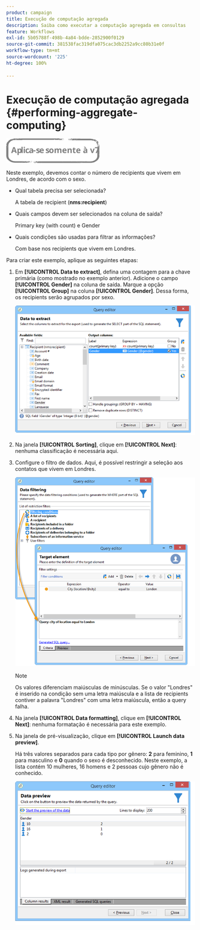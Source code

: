 ```yaml
---
product: campaign
title: Execução de computação agregada
description: Saiba como executar a computação agregada em consultas
feature: Workflows
exl-id: 5b05788f-498b-4a84-bdde-2852900f0129
source-git-commit: 381538fac319dfa075cac3db2252a9cc80b31e0f
workflow-type: tm+mt
source-wordcount: '225'
ht-degree: 100%

---
```


# Execução de computação agregada {#performing-aggregate-computing}

![](../../assets/v7-only.svg)

Neste exemplo, devemos contar o número de recipients que vivem em Londres, de acordo com o sexo.

* Qual tabela precisa ser selecionada?

   A tabela de recipient (**nms:recipient**)

* Quais campos devem ser selecionados na coluna de saída?

   Primary key (with count) e Gender

* Quais condições são usadas para filtrar as informações?

   Com base nos recipients que vivem em Londres.

Para criar este exemplo, aplique as seguintes etapas:

1. Em **[!UICONTROL Data to extract]**, defina uma contagem para a chave primária (como mostrado no exemplo anterior). Adicione o campo **[!UICONTROL Gender]** na coluna de saída. Marque a opção **[!UICONTROL Group]** na coluna **[!UICONTROL Gender]**. Dessa forma, os recipients serão agrupados por sexo.

   ![](assets/query_editor_nveau_27.png)

1. Na janela **[!UICONTROL Sorting]**, clique em **[!UICONTROL Next]**: nenhuma classificação é necessária aqui.
1. Configure o filtro de dados. Aqui, é possível restringir a seleção aos contatos que vivem em Londres.

   ![](assets/query_editor_22.png)

   >[!NOTE]
   >
   >Os valores diferenciam maiúsculas de minúsculas. Se o valor &quot;Londres&quot; é inserido na condição sem uma letra maiúscula e a lista de recipients contiver a palavra &quot;Londres&quot; com uma letra maiúscula, então a query falha.

1. Na janela **[!UICONTROL Data formatting]**, clique em **[!UICONTROL Next]**: nenhuma formatação é necessária para este exemplo.
1. Na janela de pré-visualização, clique em **[!UICONTROL Launch data preview]**.

   Há três valores separados para cada tipo por gênero: **2** para feminino, **1** para masculino e **0** quando o sexo é desconhecido. Neste exemplo, a lista contém 10 mulheres, 16 homens e 2 pessoas cujo gênero não é conhecido.

   ![](assets/query_editor_agregat_04.png)
